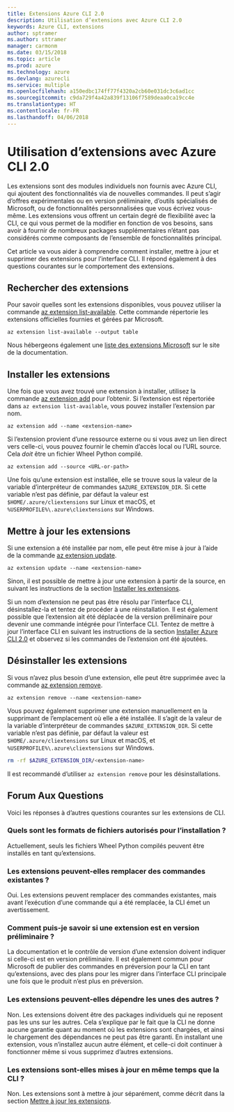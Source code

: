 ```yaml
---
title: Extensions Azure CLI 2.0
description: Utilisation d’extensions avec Azure CLI 2.0
keywords: Azure CLI, extensions
author: sptramer
ms.author: sttramer
manager: carmonm
ms.date: 03/15/2018
ms.topic: article
ms.prod: azure
ms.technology: azure
ms.devlang: azurecli
ms.service: multiple
ms.openlocfilehash: a150edbc174ff77f4320a2cb60e031dc3c6ad1cc
ms.sourcegitcommit: c9da729f4a42a839f13106f7589deaa0ca19cc4e
ms.translationtype: HT
ms.contentlocale: fr-FR
ms.lasthandoff: 04/06/2018
---
```

# <a name="using-extensions-with-the-azure-cli-20"></a>Utilisation d’extensions avec Azure CLI 2.0

Les extensions sont des modules individuels non fournis avec Azure CLI, qui ajoutent des fonctionnalités via de nouvelles commandes. Il peut s’agir d’offres expérimentales ou en version préliminaire, d’outils spécialisés de Microsoft, ou de fonctionnalités personnalisées que vous écrivez vous-même. Les extensions vous offrent un certain degré de flexibilité avec la CLI, ce qui vous permet de la modifier en fonction de vos besoins, sans avoir à fournir de nombreux packages supplémentaires n’étant pas considérés comme composants de l’ensemble de fonctionnalités principal.

Cet article va vous aider à comprendre comment installer, mettre à jour et supprimer des extensions pour l’interface CLI. Il répond également à des questions courantes sur le comportement des extensions.

## <a name="find-extensions"></a>Rechercher des extensions

Pour savoir quelles sont les extensions disponibles, vous pouvez utiliser la commande [az extension list-available](/cli/azure/extension#az-extension-list-available). Cette commande répertorie les extensions officielles fournies et gérées par Microsoft.

```azurecli
az extension list-available --output table
```

Nous hébergeons également une [liste des extensions Microsoft](azure-cli-extensions-list.md) sur le site de la documentation.

## <a name="install-extensions"></a>Installer les extensions

Une fois que vous avez trouvé une extension à installer, utilisez la commande [az extension add](https://docs.microsoft.com/en-us/cli/azure/extension#az-extension-add) pour l’obtenir. Si l’extension est répertoriée dans `az extension list-available`, vous pouvez installer l’extension par nom.

```azurecli
az extension add --name <extension-name>
```

Si l’extension provient d’une ressource externe ou si vous avez un lien direct vers celle-ci, vous pouvez fournir le chemin d’accès local ou l’URL source. Cela _doit_ être un fichier Wheel Python compilé.

```azurecli
az extension add --source <URL-or-path>
```

Une fois qu’une extension est installée, elle se trouve sous la valeur de la variable d’interpréteur de commandes `$AZURE_EXTENSION_DIR`. Si cette variable n’est pas définie, par défaut la valeur est `$HOME/.azure/cliextensions` sur Linux et macOS, et `%USERPROFILE%\.azure\cliextensions` sur Windows.

## <a name="update-extensions"></a>Mettre à jour les extensions

Si une extension a été installée par nom, elle peut être mise à jour à l’aide de la commande [az extension update](https://docs.microsoft.com/en-us/cli/azure/extension#az-extension-update).

```azurecli
az extension update --name <extension-name>
```

Sinon, il est possible de mettre à jour une extension à partir de la source, en suivant les instructions de la section [Installer les extensions](#install-extensions).

Si un nom d’extension ne peut pas être résolu par l’interface CLI, désinstallez-la et tentez de procéder à une réinstallation. Il est également possible que l’extension ait été déplacée de la version préliminaire pour devenir une commande intégrée pour l’interface CLI. Tentez de mettre à jour l’interface CLI en suivant les instructions de la section [Installer Azure CLI 2.0](install-azure-cli.md) et observez si les commandes de l’extension ont été ajoutées. 

## <a name="uninstall-extensions"></a>Désinstaller les extensions

Si vous n’avez plus besoin d’une extension, elle peut être supprimée avec la commande [az extension remove](https://docs.microsoft.com/en-us/cli/azure/extension#az-extension-remove).

```azurecli
az extension remove --name <extension-name>
```

Vous pouvez également supprimer une extension manuellement en la supprimant de l’emplacement où elle a été installée. Il s’agit de la valeur de la variable d’interpréteur de commandes `$AZURE_EXTENSION_DIR`. Si cette variable n’est pas définie, par défaut la valeur est `$HOME/.azure/cliextensions` sur Linux et macOS, et `%USERPROFILE%\.azure\cliextensions` sur Windows.

```bash
rm -rf $AZURE_EXTENSION_DIR/<extension-name>
```

Il est recommandé d’utiliser `az extension remove` pour les désinstallations.

## <a name="faq"></a>Forum Aux Questions

Voici les réponses à d’autres questions courantes sur les extensions de CLI.

### <a name="what-file-formats-are-allowed-for-installation"></a>Quels sont les formats de fichiers autorisés pour l’installation ?

Actuellement, seuls les fichiers Wheel Python compilés peuvent être installés en tant qu’extensions.

### <a name="can-extensions-replace-existing-commands"></a>Les extensions peuvent-elles remplacer des commandes existantes ?

Oui. Les extensions peuvent remplacer des commandes existantes, mais avant l’exécution d’une commande qui a été remplacée, la CLI émet un avertissement.

### <a name="how-can-i-tell-if-an-extension-is-in-pre-release"></a>Comment puis-je savoir si une extension est en version préliminaire ?

La documentation et le contrôle de version d’une extension doivent indiquer si celle-ci est en version préliminaire. Il est également commun pour Microsoft de publier des commandes en préversion pour la CLI en tant qu’extensions, avec des plans pour les migrer dans l’interface CLI principale une fois que le produit n’est plus en préversion.

### <a name="can-extensions-depend-upon-each-other"></a>Les extensions peuvent-elles dépendre les unes des autres ?

Non. Les extensions doivent être des packages individuels qui ne reposent pas les uns sur les autres. Cela s’explique par le fait que la CLI ne donne aucune garantie quant au moment où les extensions sont chargées, et ainsi le chargement des dépendances ne peut pas être garanti. En installant une extension, vous n’installez aucun autre élément, et celle-ci doit continuer à fonctionner même si vous supprimez d’autres extensions.

### <a name="are-extensions-updated-along-with-the-cli"></a>Les extensions sont-elles mises à jour en même temps que la CLI ?

Non. Les extensions sont à mettre à jour séparément, comme décrit dans la section [Mettre à jour les extensions](#update-extensions).
